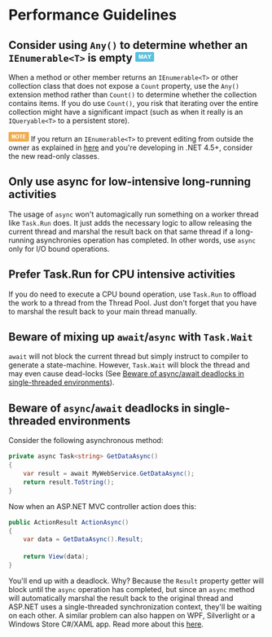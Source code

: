 # Performance Guidelines #

## Consider using `Any()` to determine whether an `IEnumerable<T>` is empty ![](imgs/may.png) ##

When a method or other member returns an `IEnumerable<T>` or other collection class that does not expose a `Count` property, use the `Any()` extension method rather than `Count()` to determine whether the collection contains items. If you do use `Count()`, you risk that iterating over the entire collection might have a significant impact (such as when it really is an `IQueryable<T>` to a persistent store).

![NOTE](imgs/note.png) If you return an `IEnumerable<T>` to prevent editing from outside the owner as explained in [here](Member.Design.Guidelines.md#return-an-ienumerablet-or-icollectiont-instead-of-a-concrete-collection-class-) and you're developing in .NET 4.5+, consider the new read-only classes. 


## Only use async for low-intensive long-running activities ##

The usage of `async` won't automagically run something on a worker thread like `Task.Run` does. It just adds the necessary logic to allow releasing the current thread and marshal the result back on that same thread if a long-running asynchronies operation has completed. In other words, use `async` only for I/O bound operations. 


## Prefer Task.Run for CPU intensive activities ##

If you do need to execute a CPU bound operation, use `Task.Run` to offload the work to a thread from the Thread Pool. Just don't forget that you have to marshal the result back to your main thread manually.


## Beware of mixing up `await`/`async` with `Task.Wait` ##

`await` will not block the current thread but simply instruct to compiler to generate a state-machine. However, `Task.Wait` will block the thread and may even cause dead-locks (See [Beware of async/await deadlocks in single-threaded environments](Performance.Guidelines.md#beware-of-async-await-deadlocks-in-single-threaded-environments)).


## Beware of `async`/`await` deadlocks in single-threaded environments ##

Consider the following asynchronous method:

```c#
private async Task<string> GetDataAsync()
{
	var result = await MyWebService.GetDataAsync();
	return result.ToString();
}
```

Now when an ASP.NET MVC controller action does this:

```c#
public ActionResult ActionAsync()
{
	var data = GetDataAsync().Result;
		
	return View(data);
}
```

You'll end up with a deadlock. Why? Because the `Result` property getter will block until the `async` operation has completed, but since an `async` method will automatically marshal the result back to the original thread and ASP.NET uses a single-threaded synchronization context, they'll be waiting on each other. A similar problem can also happen on WPF, Silverlight or a Windows Store C#/XAML app. Read more about this [here](http://blogs.msdn.com/b/pfxteam/archive/2011/01/13/10115163.aspx).

